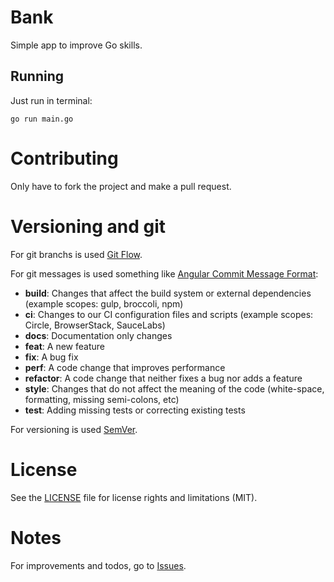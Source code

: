 # Bank
Simple app to improve Go skills.

## Running
Just run in terminal:
```
go run main.go
```

# Contributing

Only have to fork the project and make a pull request.

# Versioning and git

For git branchs is used [Git Flow](https://www.atlassian.com/git/tutorials/comparing-workflows/gitflow-workflow).

For git messages is used something like [Angular Commit Message Format](https://github.com/angular/angular/blob/master/CONTRIBUTING.md#commit):
* **build**: Changes that affect the build system or external dependencies (example scopes: gulp, broccoli, npm)
* **ci**: Changes to our CI configuration files and scripts (example scopes: Circle, BrowserStack, SauceLabs)
* **docs**: Documentation only changes
* **feat**: A new feature
* **fix**: A bug fix
* **perf**: A code change that improves performance
* **refactor**: A code change that neither fixes a bug nor adds a feature
* **style**: Changes that do not affect the meaning of the code (white-space, formatting, missing semi-colons, etc)
* **test**: Adding missing tests or correcting existing tests

For versioning is used [SemVer](http://semver.org/).

# License
See the [LICENSE](LICENSE.md) file for license rights and limitations (MIT).

# Notes
For improvements and todos, go to [Issues](https://github.com/MagnunAVF/bank/issues).